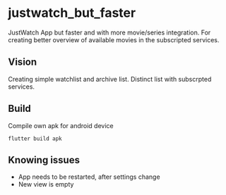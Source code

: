 # justwatch_but_faster

JustWatch App but faster and with more movie/series integration.
For creating better overview of available movies in the subscripted services.

## Vision
Creating simple watchlist and archive list. Distinct list with subscrpted services.

## Build
Compile own apk for android device
```shell
flutter build apk
```

## Knowing issues
- App needs to be restarted, after settings change
- New view is empty

